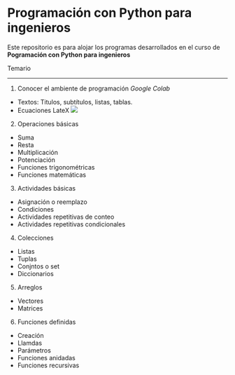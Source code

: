 # Programación con Python para ingenieros

Este repositorio es para alojar los programas desarrollados en el curso de **Pogramación con Python para ingenieros**

Temario

---

1. Conocer el ambiente de programación _Google Colab_
  - Textos: Titulos, subtítulos, listas, tablas.
  - Ecuaciones LateX <img src="https://render.githubusercontent.com/render/math?math=e^{i %2B\pi} =x%2B1">
2. Operaciones básicas
  - Suma
  - Resta
  - Multiplicación
  - Potenciación
  - Funciones trigonométricas
  - Funciones matemáticas
3. Actividades básicas
  - Asignación o reemplazo
  - Condiciones
  - Actividades repetitivas de conteo
  - Actividades repetitivas condicionales
4. Colecciones
  - Listas
  - Tuplas
  - Conjntos o set
  - Diccionarios
5. Arreglos
  - Vectores
  - Matrices
6. Funciones definidas
  - Creación
  - Llamdas
  - Parámetros
  - Funciones anidadas
  - Funciones recursivas
